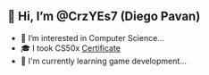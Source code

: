 ## 👋 Hi, I’m @CrzYEs7 (Diego Pavan)
- 👀 I’m interested in Computer Science...
- 🎓 I took CS50x [Certificate](https://github.com/user-attachments/assets/5a7a8241-bfd6-4208-8539-778a85053ad6)
- 🌱 I'm currently learning game development...

<!---
CrzYEs7/CrzYEs7 is a ✨ special ✨ repository because its `README.md` (this file) appears on your GitHub profile.
You can click the Preview link to take a look at your changes.
--->
